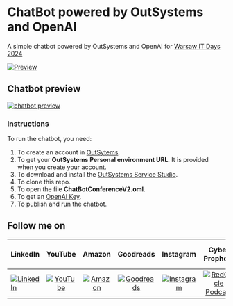 # ChatBot powered by OutSystems and OpenAI

A simple chatbot powered by OutSystems and OpenAI for [Warsaw IT Days 2024](https://warszawskiedniinformatyki.pl)

[![Preview][1]][1]

## Chatbot preview
[![chatbot preview][2]][2]

### Instructions

To run the chatbot, you need:

1. To create an account in [OutSytems](https://www.outsystems.com/Platform/Signup).
2. To get your **OutSystems Personal environment URL**. It is provided when you create your account.
3. To download and install the [OutSystems Service Studio](https://www.outsystems.com/Portal/ServiceStudioTutorial?IsFreeEdition=False&Uuid=4136fd4f-bb21-4778-9b0c-9bffdbddf13b&DevHostname=Tu4gYoDjVr%2fnVf78LyifGX%2f%2feRIC%2fmy5E%2fCz95N%2bRmsqLtYr0eHJ2TvqGYajIYTlldzsVWplWMKH7Tua4%2ftcqrxxtPDvRoPSpNgWv6eApR4dre07RC5LXlkM%2fo4HcIbf&OpenSS=True).
4. To clone this repo.
5. To open the file **ChatBotConferenceV2.oml**.
6. To get an [OpenAI Key](https://platform.openai.com/api-keys).
7. To publish and run the chatbot.

  [1]: https://i.stack.imgur.com/WyvSS.png
  [2]: https://i.stack.imgur.com/PEfhl.png

## Follow me on

|  LinkedIn  |YouTube|Amazon|Goodreads|Instagram|Cyber Prophets|Sharing Your Stories|TikTok|
|:----------|:------------:|:------------:|:------------:|:------------:|:------------:|:------------:|:------------:|
|[![LinkedIn](https://i.stack.imgur.com/idQWu.png)](https://www.linkedin.com/in/federiconavarrete)|[![YouTube](https://i.stack.imgur.com/CFPMR.png)](https://youtube.com/@FedericoNavarrete)|[![Amazon](https://i.stack.imgur.com/NFOeE.png)](https://www.amazon.com/Federico-Navarrete/e/B08NJTXQRV)|[![Goodreads](https://i.stack.imgur.com/oBk0g.jpg)](https://www.goodreads.com/author/show/21125413.Federico_Navarrete)|[![Instagram](https://i.stack.imgur.com/PIfqY.png)](https://www.instagram.com/federico_the_consultant)|[![RedCircle Podcast](https://i.stack.imgur.com/4XICF.png)](https://redcircle.com/shows/cyber-prophets)|[![RedCircle Podcast](https://i.stack.imgur.com/4XICF.png)](https://redcircle.com/shows/sharing-your-stories)|[![TikTok](https://i.stack.imgur.com/pP7X2.png)](https://www.tiktok.com/@federicostories)|
